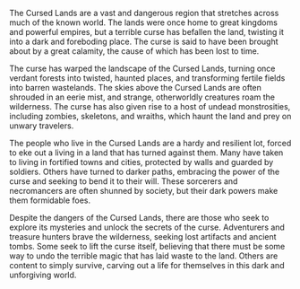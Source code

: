 The Cursed Lands are a vast and dangerous region that stretches across much of the known world. The lands were once home to great kingdoms and powerful empires, but a terrible curse has befallen the land, twisting it into a dark and foreboding place. The curse is said to have been brought about by a great calamity, the cause of which has been lost to time.

The curse has warped the landscape of the Cursed Lands, turning once verdant forests into twisted, haunted places, and transforming fertile fields into barren wastelands. The skies above the Cursed Lands are often shrouded in an eerie mist, and strange, otherworldly creatures roam the wilderness. The curse has also given rise to a host of undead monstrosities, including zombies, skeletons, and wraiths, which haunt the land and prey on unwary travelers.

The people who live in the Cursed Lands are a hardy and resilient lot, forced to eke out a living in a land that has turned against them. Many have taken to living in fortified towns and cities, protected by walls and guarded by soldiers. Others have turned to darker paths, embracing the power of the curse and seeking to bend it to their will. These sorcerers and necromancers are often shunned by society, but their dark powers make them formidable foes.

Despite the dangers of the Cursed Lands, there are those who seek to explore its mysteries and unlock the secrets of the curse. Adventurers and treasure hunters brave the wilderness, seeking lost artifacts and ancient tombs. Some seek to lift the curse itself, believing that there must be some way to undo the terrible magic that has laid waste to the land. Others are content to simply survive, carving out a life for themselves in this dark and unforgiving world.